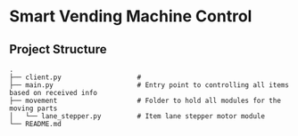 # Smart Vending Machine Control

## Project Structure
```
.
├── client.py                   #
├── main.py                     # Entry point to controlling all items based on received info
├── movement                    # Folder to hold all modules for the moving parts
│   └── lane_stepper.py         # Item lane stepper motor module
└── README.md
```
